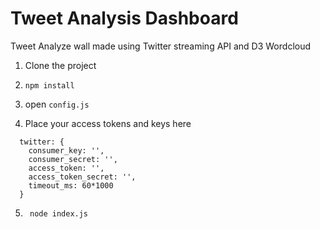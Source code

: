 # Tweet Analysis Dashboard
Tweet Analyze wall made using Twitter streaming API and D3 Wordcloud

1. Clone the project 

2. <code>npm install</code>

3. open <code>config.js</code>

4. Place your access tokens and keys here

```
  twitter: {
    consumer_key: '',
    consumer_secret: '',
    access_token: '',
    access_token_secret: '',
    timeout_ms: 60*1000
  }
```

5. <code> node index.js </code>
